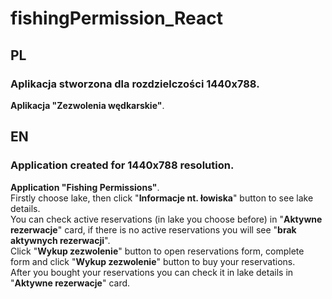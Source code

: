 # fishingPermission_React

## PL
### Aplikacja stworzona dla rozdzielczości 1440x788.
**Aplikacja "Zezwolenia wędkarskie"**.    
  


## EN
### Application created for 1440x788 resolution.
**Application "Fishing Permissions"**.  
Firstly choose lake, then click "**Informacje nt. łowiska**" button to see lake details.  
You can check active reservations (in lake you choose before) in "**Aktywne rezerwacje**" card, if there is no active reservations you will see "**brak aktywnych rezerwacji**".  
Click "**Wykup zezwolenie**" button to open reservations form, complete form and click "**Wykup zezwolenie**" button to buy your reservations.  
After you bought your reservations you can check it in lake details in "**Aktywne rezerwacje**" card.
